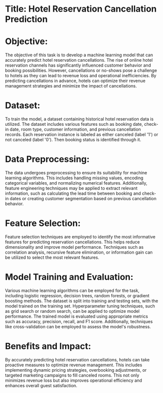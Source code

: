 # Title: Hotel Reservation Cancellation Prediction

# Objective:
The objective of this task is to develop a machine learning model that can accurately predict hotel reservation cancellations. The rise of online hotel reservation channels has significantly influenced customer behavior and booking possibilities. However, cancellations or no-shows pose a challenge to hotels as they can lead to revenue loss and operational inefficiencies. By predicting cancellations in advance, hotels can optimize their revenue management strategies and minimize the impact of cancellations.

# Dataset:
To train the model, a dataset containing historical hotel reservation data is utilized. The dataset includes various features such as booking date, check-in date, room type, customer information, and previous cancellation records. Each reservation instance is labeled as either canceled (label '1') or not canceled (label '0'). Then booking status is identified through it.

# Data Preprocessing:
The data undergoes preprocessing to ensure its suitability for machine learning algorithms. This includes handling missing values, encoding categorical variables, and normalizing numerical features. Additionally, feature engineering techniques may be applied to extract relevant information, such as calculating the lead time between booking and check-in dates or creating customer segmentation based on previous cancellation behavior.

# Feature Selection:
Feature selection techniques are employed to identify the most informative features for predicting reservation cancellations. This helps reduce dimensionality and improve model performance. Techniques such as correlation analysis, recursive feature elimination, or information gain can be utilized to select the most relevant features.

# Model Training and Evaluation:
Various machine learning algorithms can be employed for the task, including logistic regression, decision trees, random forests, or gradient boosting methods. The dataset is split into training and testing sets, with the model trained on the training set. Hyperparameter tuning techniques, such as grid search or random search, can be applied to optimize model performance. The trained model is evaluated using appropriate metrics such as accuracy, precision, recall, and F1 score. Additionally, techniques like cross-validation can be employed to assess the model's robustness.

# Benefits and Impact:
By accurately predicting hotel reservation cancellations, hotels can take proactive measures to optimize revenue management. This includes implementing dynamic pricing strategies, overbooking adjustments, or targeted marketing campaigns to fill canceled rooms. This not only minimizes revenue loss but also improves operational efficiency and enhances overall guest satisfaction.
